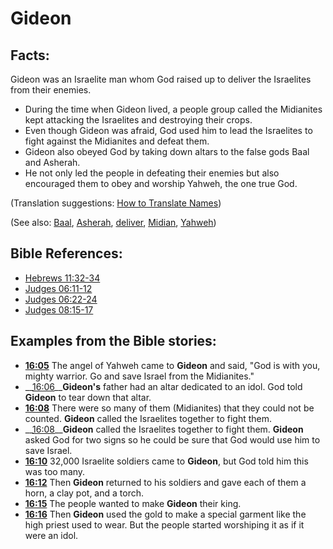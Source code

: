 # Gideon #

## Facts: ##

Gideon was an Israelite man whom God raised up to deliver the Israelites from their enemies.

* During the time when Gideon lived, a people group called the Midianites kept attacking the Israelites and destroying their crops.
* Even though Gideon was afraid, God used him to lead the Israelites to fight against the Midianites and defeat them.
* Gideon also obeyed God by taking down altars to the false gods Baal and Asherah.
* He not only led the people in defeating their enemies but also encouraged them to obey and worship Yahweh, the one true God.

(Translation suggestions: [How to Translate Names](en/ta-vol1/translate/man/translate-names))

(See also: [Baal](../other/baal.md), [Asherah](../other/asherim.md), [deliver](../kt/deliverer.md), [Midian](../other/midian.md), [Yahweh](../kt/yahweh.md)) 

## Bible References: ##

* [Hebrews 11:32-34](en/tn/heb/help/11/32)
* [Judges 06:11-12](en/tn/jdg/help/06/11)
* [Judges 06:22-24](en/tn/jdg/help/06/22)
* [Judges 08:15-17](en/tn/jdg/help/08/15)

## Examples from the Bible stories: ##

* __[16:05](en/tn/obs/help/16/05)__ The angel of Yahweh came to __Gideon__  and said, "God is with you, mighty warrior. Go and save Israel from the Midianites."
* __[16:06](en/tn/obs/help/16/06)____Gideon's__  father had an altar dedicated to an idol. God told __Gideon__  to tear down that altar.
* __[16:08](en/tn/obs/help/16/08)__ There were so many of them (Midianites) that they could not be counted. __Gideon__  called the Israelites together to fight them.
* __[16:08](en/tn/obs/help/16/08)____Gideon__  called the Israelites together to fight them. __Gideon__  asked God for two signs so he could be sure that God would use him to save Israel.
* __[16:10](en/tn/obs/help/16/10)__ 32,000 Israelite soldiers came to __Gideon__, but God told him this was too many.
* __[16:12](en/tn/obs/help/16/12)__ Then __Gideon__  returned to his soldiers and gave each of them a horn, a clay pot, and a torch.
* __[16:15](en/tn/obs/help/16/15)__ The people wanted to make __Gideon__  their king.
* __[16:16](en/tn/obs/help/16/16)__ Then __Gideon__  used the gold to make a special garment like the high priest used to wear. But the people started worshiping it as if it were an idol.